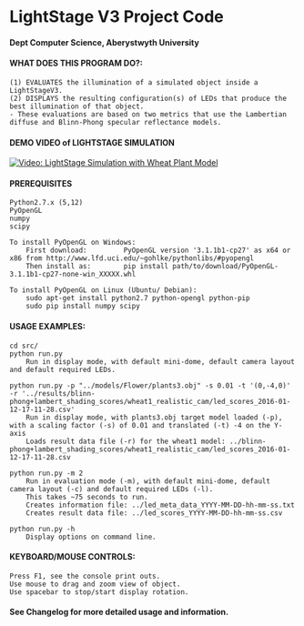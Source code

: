 # LightStage V3 Project Code
#### Dept Computer Science, Aberystwyth University


#### WHAT DOES THIS PROGRAM DO?:

    (1) EVALUATES the illumination of a simulated object inside a LightStageV3.
    (2) DISPLAYS the resulting configuration(s) of LEDs that produce the best illumination of that object. 
    - These evaluations are based on two metrics that use the Lambertian diffuse and Blinn-Phong specular reflectance models.
    

#### DEMO VIDEO of LIGHTSTAGE SIMULATION
[![Video: LightStage Simulation with Wheat Plant Model](https://pmdscully.files.wordpress.com/2016/01/wheat1_intensity_score_663.png)](http://www.youtube.com/watch?v=Jdfgg7R9Vds)


#### PREREQUISITES
    Python2.7.x (5,12)
    PyOpenGL
    numpy
    scipy
    
    To install PyOpenGL on Windows:
        First download:         PyOpenGL version '3.1.1b1-cp27' as x64 or x86 from http://www.lfd.uci.edu/~gohlke/pythonlibs/#pyopengl
        Then install as:        pip install path/to/download/PyOpenGL-3.1.1b1-cp27-none-win_XXXXX.whl

    To install PyOpenGL on Linux (Ubuntu/ Debian):
        sudo apt-get install python2.7 python-opengl python-pip
        sudo pip install numpy scipy

    
#### USAGE EXAMPLES:
    cd src/
    python run.py
        Run in display mode, with default mini-dome, default camera layout and default required LEDs.

    python run.py -p "../models/Flower/plants3.obj" -s 0.01 -t '(0,-4,0)' -r '../results/blinn-phong+lambert_shading_scores/wheat1_realistic_cam/led_scores_2016-01-12-17-11-28.csv'
        Run in display mode, with plants3.obj target model loaded (-p), with a scaling factor (-s) of 0.01 and translated (-t) -4 on the Y-axis
        Loads result data file (-r) for the wheat1 model: ../blinn-phong+lambert_shading_scores/wheat1_realistic_cam/led_scores_2016-01-12-17-11-28.csv

    python run.py -m 2 
        Run in evaluation mode (-m), with default mini-dome, default camera layout (-c) and default required LEDs (-l).
        This takes ~75 seconds to run.
        Creates information file: ../led_meta_data_YYYY-MM-DD-hh-mm-ss.txt
        Creates result data file: ../led_scores_YYYY-MM-DD-hh-mm-ss.csv

    python run.py -h
        Display options on command line.


#### KEYBOARD/MOUSE CONTROLS:

    Press F1, see the console print outs.
    Use mouse to drag and zoom view of object.
    Use spacebar to stop/start display rotation.
    

#### See Changelog for more detailed usage and information.

